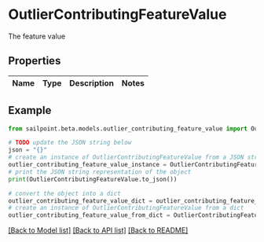 # OutlierContributingFeatureValue

The feature value

## Properties

Name | Type | Description | Notes
------------ | ------------- | ------------- | -------------

## Example

```python
from sailpoint.beta.models.outlier_contributing_feature_value import OutlierContributingFeatureValue

# TODO update the JSON string below
json = "{}"
# create an instance of OutlierContributingFeatureValue from a JSON string
outlier_contributing_feature_value_instance = OutlierContributingFeatureValue.from_json(json)
# print the JSON string representation of the object
print(OutlierContributingFeatureValue.to_json())

# convert the object into a dict
outlier_contributing_feature_value_dict = outlier_contributing_feature_value_instance.to_dict()
# create an instance of OutlierContributingFeatureValue from a dict
outlier_contributing_feature_value_from_dict = OutlierContributingFeatureValue.from_dict(outlier_contributing_feature_value_dict)
```
[[Back to Model list]](../README.md#documentation-for-models) [[Back to API list]](../README.md#documentation-for-api-endpoints) [[Back to README]](../README.md)


